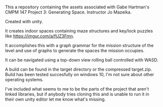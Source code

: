 This a repository containing the assets associated with Gabe Hartman's CMPM 147 Project 3: Generating Space. Instructor Jo Mazeika.

Created with unity.

It creates indoor spaces containing maze structures and key/lock puzzles like https://imgur.com/a/fUZ3Fmn.

It accomplishes this with a graph grammar for the mission structure of the level and use of graphs to generate the spaces the mission occupies.

It can be navigated using a top-down view rolling ball controlled with WASD.

A build can be found in the target directory or the compressed target.zip. Build has been tested succesfully on windows 10, I'm not sure about other operating systems.

I've included what seems to me to be the parts of the project that aren't linked libraries, but if anybody tries cloning this and is unable to run it in their own unity editor let me know what's missing.
